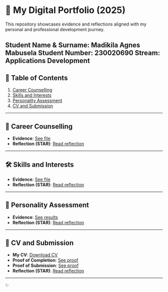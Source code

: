 # 💼 My Digital Portfolio (2025)

This repository showcases evidence and reflections aligned with my personal and professional development journey.

Student Name & Surname: Madikila Agnes Mabusela
Student Number: 230020690
Stream: Applications Development
---

## 📌 Table of Contents

1. [Career Counselling](./career-counselling/)
2. [Skills and Interests](./skills-interests/)
3. [Personality Assessment](./personality-assessment/)
4. [CV and Submission](./cv/)

---

## 🧭 Career Counselling

- **Evidence**: [See file](./career-counselling/evidence.png)
- **Reflection (STAR)**: [Read reflection](./career-counselling/reflection.md)

---

## 🛠️ Skills and Interests

- **Evidence**: [See file](./skills-interests/evidence.png)
- **Reflection (STAR)**: [Read reflection](./skills-interests/reflection.md)

---

## 🧠 Personality Assessment

- **Evidence**: [See results](./personality-assessment/evidence.png)
- **Reflection (STAR)**: [Read reflection](./personality-assessment/reflection.md)

---

## 📄 CV and Submission

- **My CV**: [Download CV](./cv/my-cv.pdf)
- **Proof of Completion**: [See proof](./cv/evidence1.png)
- **Proof of Submission**: [See proof](./cv/evidence2.png)
- **Reflection (STAR)**: [Read reflection](./cv/reflection.md)

---

✨
